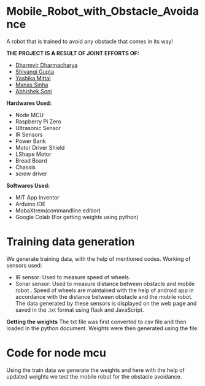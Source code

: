 # Mobile_Robot_with_Obstacle_Avoidance
A robot that is trained to avoid any obstacle that comes in its way!

**THE PROJECT IS A RESULT OF JOINT EFFORTS OF:**
- [Dharmvir Dharmacharya](https://github.com/DDharma)
- [Shivangi Gupta](https://github.com/Shiv98)
- [Yashika Mittal](https://github.com/yashika0998)
- [Manas Sinha](https://github.com/manassinha07)
- [Abhishek Soni](https://github.com/rockstarabhii)


**Hardwares Used:**

- Node MCU
- Raspberry Pi Zero
- Ultrasonic Sensor
- IR Sensors
- Power Bank
- Motor Driver Shield
- LShape Motor
- Bread Board
- Chassis
- screw driver

**Softwares Used:**

- MIT App Inventor
- Arduino IDE
- MobaXtrem(commandline editior)
- Google Colab (For getting weights using python)

# Training data generation

We generate training data, with the help of mentioned codes.
Working of sensors used:
- IR sensor:   Used to measure speed of wheels.
- Sonar sensor: Used to measure distance between obstacle and mobile robot .
  Speed of wheels are maintained with the help of android app in accordance with the distance between obstacle and the mobile robot.
  The data generated by these sensors is displayed on the web page and saved in the .txt format using flask and JavaScript.

**Getting the weights**
The txt file was first converted to csv file and then loaded in the python document. Weights were then generated using the file.


  
# Code for node mcu

Using the train data we generate the weights and here with the help of updated weights we test the mobile robot for the obstacle 
avoidance.

